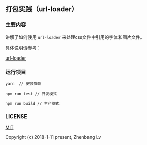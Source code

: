 ## 打包实践（url-loader）

### 主要内容

讲解了如何使用 `url-loader` 来处理css文件中引用的字体和图片文件。

具体说明请参考：

[url-loader](https://github.com/lvzhenbang/webpack-learning/tree/master/doc/first/url-loader.md)

### 运行项目

```
yarn  // 安装依赖

npm run test // 开发模式

npm run build // 生产模式
```

### LICENSE

[MIT](https://opensource.org/licenses/MIT)

Copyright (c) 2018-1-11 present, Zhenbang Lv
